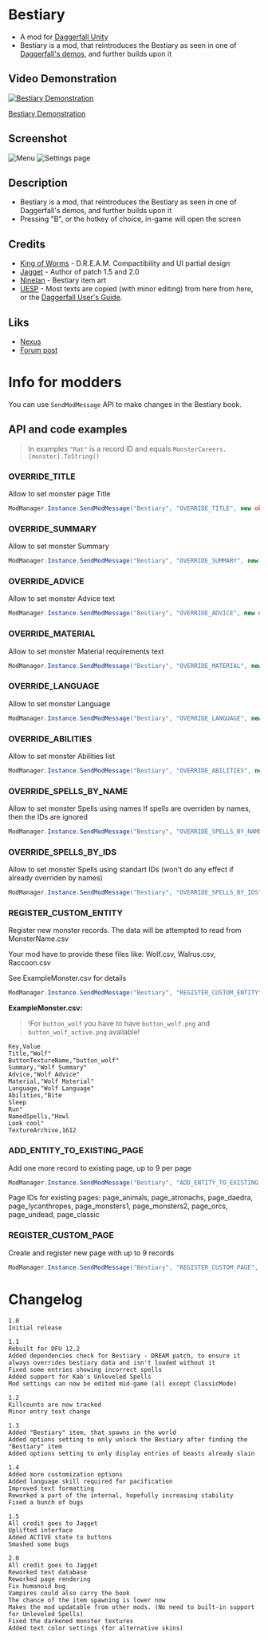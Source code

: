 # Bestiary

* A mod for [Daggerfall Unity](https://www.dfworkshop.net/)
* Bestiary is a mod, that reintroduces the Bestiary as seen in one of [Daggerfall's demos](https://archive.org/details/TheElderScrollsDaggerfall_1020), and further builds upon it

## Video Demonstration

[![Bestiary Demonstration](http://img.youtube.com/vi/bcpwmayP4M8/0.jpg)](http://www.youtube.com/watch?v=bcpwmayP4M8 "Bestiary Demonstration")

[Bestiary Demonstration](https://youtu.be/bcpwmayP4M8)

## Screenshot

![Menu](./Screenshot/1.png)
![Settings page](./Screenshot/3.png)

## Description

* Bestiary is a mod, that reintroduces the Bestiary as seen in one of Daggerfall's demos, and further builds upon it
* Pressing "B", or the hotkey of choice, in-game will open the screen

## Credits
* [King of Worms](https://forums.dfworkshop.net/memberlist.php?mode=viewprofile&u=684) - D.R.E.A.M. Compactibility and UI partial design
* [Jagget](https://github.com/Jagget) - Author of patch 1.5 and 2.0
* [Ninelan](https://forums.dfworkshop.net/memberlist.php?mode=viewprofile&u=3251) - Bestiary item art
* [UESP](https://docs.google.com/document/d/122w336Ty--AFYz5MhlRW5mJlu6L4x0NcCVyCbbY6l8Q/edit?usp=sharing) - Most texts are copied (with minor editing) from here from here, or the [Daggerfall User's Guide](https://en.uesp.net/wiki/Books:Daggerfall_User%27s_Guide).

## Liks

* [Nexus](https://www.nexusmods.com/daggerfallunity/mods/222)
* [Forum post](https://forums.dfworkshop.net/viewtopic.php?t=5036)

# Info for modders
You can use `SendModMessage` API to make changes in the Bestiary book.

## API and code examples

> In examples `"Rat"` is a record ID and equals `MonsterCareers.[monster].ToString()`

### OVERRIDE_TITLE
Allow to set monster page Title
```cs
ModManager.Instance.SendModMessage("Bestiary", "OVERRIDE_TITLE", new object[] { "Rat", "New Title" });
```

### OVERRIDE_SUMMARY
Allow to set monster Summary
```cs
ModManager.Instance.SendModMessage("Bestiary", "OVERRIDE_SUMMARY", new object[] { "Rat", "New summary text" });
```

### OVERRIDE_ADVICE
Allow to set monster Advice text
```cs
ModManager.Instance.SendModMessage("Bestiary", "OVERRIDE_ADVICE", new object[] { "Rat", "Always hit first!" });
```

### OVERRIDE_MATERIAL
Allow to set monster Material requirements text
```cs
ModManager.Instance.SendModMessage("Bestiary", "OVERRIDE_MATERIAL", new object[] { "Rat", "Use only gold weapon" });
```

### OVERRIDE_LANGUAGE
Allow to set monster Language
```cs
ModManager.Instance.SendModMessage("Bestiary", "OVERRIDE_LANGUAGE", new object[] { "Rat", "Sentinel dialect of Orcish" });
```

### OVERRIDE_ABILITIES
Allow to set monster Abilities list
```cs
ModManager.Instance.SendModMessage("Bestiary", "OVERRIDE_ABILITIES", new object[] { "Rat", new string[] { "Can swim", "Can jump", "Can run" } });
```

### OVERRIDE_SPELLS_BY_NAME
Allow to set monster Spells using names
If spells are overriden by names, then the IDs are ignored
```cs
ModManager.Instance.SendModMessage("Bestiary", "OVERRIDE_SPELLS_BY_NAME", new object[] { "Rat", new string[] { "Zipper", "Balina's poison", "Frost fist" } });
```

### OVERRIDE_SPELLS_BY_IDS
Allow to set monster Spells using standart IDs (won't do any effect if already overriden by names)
```cs
ModManager.Instance.SendModMessage("Bestiary", "OVERRIDE_SPELLS_BY_IDS", new object[] { "Rat", new int[] { 11, 23, 13, 8 } });
```

### REGISTER_CUSTOM_ENTITY

Register new monster records. The data will be attempted to read from MonsterName.csv

Your mod have to provide these files like: Wolf.csv, Walrus.csv, Raccoon.csv

See ExampleMonster.csv for details

```cs
ModManager.Instance.SendModMessage("Bestiary", "REGISTER_CUSTOM_ENTITY", new object[] { "Wolf", "Walrus", "Raccoon" });
```

**ExampleMonster.csv:**

> !For `button_wolf` you have to have `button_wolf.png` and `button_wolf_active.png` available!

```csv
Key,Value
Title,"Wolf"
ButtonTextureName,"button_wolf"
Summary,"Wolf Summary"
Advice,"Wolf Advice"
Material,"Wolf Material"
Language,"Wolf Language"
Abilities,"Bite
Sleep
Run"
NamedSpells,"Howl
Look cool"
TextureArchive,1612
```

### ADD_ENTITY_TO_EXISTING_PAGE
Add one more record to existing page, up to 9 per page
```cs
ModManager.Instance.SendModMessage("Bestiary", "ADD_ENTITY_TO_EXISTING_PAGE", new object[] { "page_animals", "Wolf" });
```

Page IDs for existing pages: page_animals, page_atronachs, page_daedra, page_lycanthropes, page_monsters1, page_monsters2, page_orcs, page_undead, page_classic

### REGISTER_CUSTOM_PAGE
Create and register new page with up to 9 records
```cs
ModManager.Instance.SendModMessage("Bestiary", "REGISTER_CUSTOM_PAGE", new object[] { "Page Title", "Page summary", new string[] { "Cockroach", "Walrus", "Raccoon" } });
```

# Changelog
```
1.0
Initial release

1.1
Rebuilt for DFU 12.2
Added dependencies check for Bestiary - DREAM patch, to ensure it always overrides bestiary data and isn't loaded without it
Fixed some entries showing incorrect spells
Added support for Kab's Unleveled Spells
Mod settings can now be edited mid-game (all except ClassicMode)

1.2
Killcounts are now tracked
Minor entry text change

1.3
Added "Bestiary" item, that spawns in the world
Added options setting to only unlock the Bestiary after finding the "Bestiary" item
Added options setting to only display entries of beasts already slain

1.4
Added more customization options
Added language skill required for pacification
Improved text formatting
Reworked a part of the internal, hopefully increasing stability
Fixed a bunch of bugs

1.5
All credit goes to Jagget
Uplifted interface
Added ACTIVE state to buttons
Smashed some bugs

2.0
All credit goes to Jagget
Reworked text database
Reworked page rendering
Fix humanoid bug
Vampires could also carry the book
The chance of the item spawning is lower now
Makes the mod updatable from other mods. (No need to built-in support for Unleveled Spells)
Fixed the darkened monster textures
Added text color settings (for alternative skins)
```

